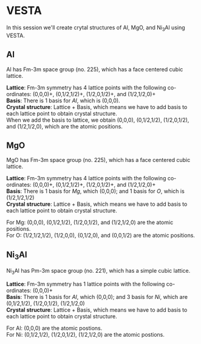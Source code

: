 # VESTA
In this session we'll create crytal structures of Al, MgO, and Ni<sub>3</sub>Al using VESTA.
## Al
Al has Fm-3m space group (no. 225), which has a face centered cubic lattice.

**Lattice**: Fm-3m symmetry has 4 lattice points with the following co-ordinates: (0,0,0)+, (0,1/2,1/2)+, (1/2,0,1/2)+, and (1/2,1/2,0)+ <br>
**Basis**: There is 1 basis for _Al_, which is (0,0,0). <br>
**Crystal structure**: Lattice + Basis, which means we have to add basis to each lattice point to obtain crystal structure. <br>
When we add the basis to lattice, we obtain (0,0,0), (0,1/2,1/2), (1/2,0,1/2), and (1/2,1/2,0), which are the atomic positions.

## MgO
MgO has Fm-3m space group (no. 225), which has a face centered cubic lattice.

**Lattice**: Fm-3m symmetry has 4 lattice points with the following co-ordinates: (0,0,0)+, (0,1/2,1/2)+, (1/2,0,1/2)+, and (1/2,1/2,0)+ <br>
**Basis**: There is 1 basis for _Mg_, which (0,0,0); and 1 basis for _O_, which is (1/2,1/2,1/2) <br>
**Crystal structure**: Lattice + Basis, which means we have to add basis to each lattice point to obtain crystal structure.

For Mg: (0,0,0), (0,1/2,1/2), (1/2,0,1/2), and (1/2,1/2,0) are the atomic positions. <br>
For O: (1/2,1/2,1/2), (1/2,0,0), (0,1/2,0), and (0,0,1/2) are the atomic positions.

## Ni<sub>3</sub>Al
Ni<sub>3</sub>Al has Pm-3m space group (no. 221), which has a simple cubic lattice.

**Lattice**: Fm-3m symmetry has 1 lattice points with the following co-ordinates: (0,0,0)+ <br>
**Basis**: There is 1 basis for _Al_, which (0,0,0); and 3 basis for _Ni_, which are (0,1/2,1/2),	(1/2,0,1/2),	(1/2,1/2,0)
<br>
**Crystal structure**: Lattice + Basis, which means we have to add basis to each lattice point to obtain crystal structure.

For Al: (0,0,0) are the atomic postions. <br>
For Ni: (0,1/2,1/2),	(1/2,0,1/2),	(1/2,1/2,0) are the atomic postions.

